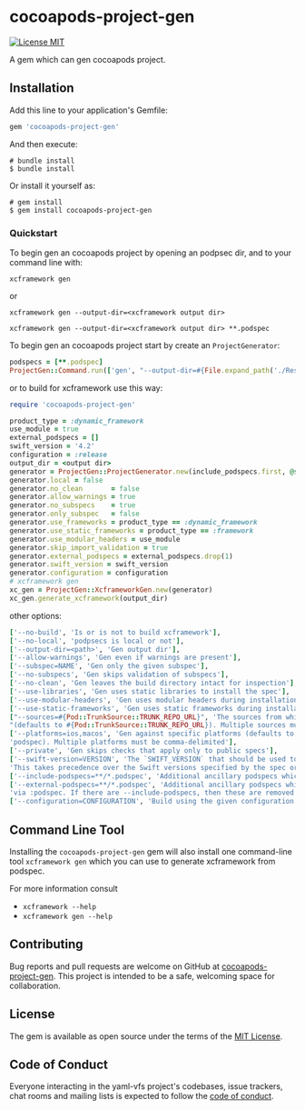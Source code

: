 # cocoapods-project-gen

[![License MIT](https://img.shields.io/badge/license-MIT-green.svg?style=flat)](https://raw.githubusercontent.com/Cat1237/cocoapods-project-gen/main/LICENSE)&nbsp;

A gem which can gen cocoapods project.

## Installation

Add this line to your application's Gemfile:

```ruby
gem 'cocoapods-project-gen'
```

And then execute:

```shell
# bundle install
$ bundle install
```

Or install it yourself as:

```shell
# gem install
$ gem install cocoapods-project-gen
```

### Quickstart

To begin gen an cocoapods project by opening an podpsec dir, and to your command line with:

```shell
xcframework gen 
```

or

```shell
xcframework gen --output-dir=<xcframework output dir>
```

```shell
xcframework gen --output-dir=<xcframework output dir> **.podspec
```

To begin gen an cocoapods project start by create an `ProjectGenerator`:

```ruby
podspecs = [**.podspec]
ProjectGen::Command.run(['gen', "--output-dir=#{File.expand_path('./Resources/output', __dir__)}", podspecs.join(' ')])
```

or to build for xcframework use this way:

```ruby
require 'cocoapods-project-gen'

product_type = :dynamic_framework
use_module = true
external_podspecs = []
swift_version = '4.2'
configuration = :release
output_dir = <output dir>
generator = ProjectGen::ProjectGenerator.new(include_podspecs.first, @sources, @platforms)
generator.local = false
generator.no_clean       = false
generator.allow_warnings = true
generator.no_subspecs    = true
generator.only_subspec   = false
generator.use_frameworks = product_type == :dynamic_framework
generator.use_static_frameworks = product_type == :framework
generator.use_modular_headers = use_module
generator.skip_import_validation = true
generator.external_podspecs = external_podspecs.drop(1)
generator.swift_version = swift_version
generator.configuration = configuration
# xcframework gen
xc_gen = ProjectGen::XcframeworkGen.new(generator)
xc_gen.generate_xcframework(output_dir)
```

other options:

```ruby
['--no-build', 'Is or is not to build xcframework'],
['--no-local', 'podpsecs is local or not'],
['--output-dir=<path>', 'Gen output dir'],
['--allow-warnings', 'Gen even if warnings are present'],
['--subspec=NAME', 'Gen only the given subspec'],
['--no-subspecs', 'Gen skips validation of subspecs'],
['--no-clean', 'Gen leaves the build directory intact for inspection'],
['--use-libraries', 'Gen uses static libraries to install the spec'],
['--use-modular-headers', 'Gen uses modular headers during installation'],
['--use-static-frameworks', 'Gen uses static frameworks during installation'],
["--sources=#{Pod::TrunkSource::TRUNK_REPO_URL}", 'The sources from which to pull dependent pods ' \
"(defaults to #{Pod::TrunkSource::TRUNK_REPO_URL}). Multiple sources must be comma-delimited"],
['--platforms=ios,macos', 'Gen against specific platforms (defaults to all platforms supported by the ' \
'podspec). Multiple platforms must be comma-delimited'],
['--private', 'Gen skips checks that apply only to public specs'],
['--swift-version=VERSION', 'The `SWIFT_VERSION` that should be used to gen the spec. ' \
'This takes precedence over the Swift versions specified by the spec or a `.swift-version` file'],
['--include-podspecs=**/*.podspec', 'Additional ancillary podspecs which are used for gening via :path'],
['--external-podspecs=**/*.podspec', 'Additional ancillary podspecs which are used for gening '\
'via :podspec. If there are --include-podspecs, then these are removed from them'],
['--configuration=CONFIGURATION', 'Build using the given configuration (defaults to Release)']
```

## Command Line Tool

Installing the `cocoapods-project-gen` gem will also install one command-line tool `xcframework gen`  which you can use to generate xcframework from podspec.

For more information consult

- `xcframework --help`
- `xcframework gen --help`

## Contributing

Bug reports and pull requests are welcome on GitHub at [cocoapods-project-gen](https://github.com/Cat1237/cocoapods-project-gen). This project is intended to be a safe, welcoming space for collaboration.

## License

The gem is available as open source under the terms of the [MIT License](https://opensource.org/licenses/MIT).

## Code of Conduct

Everyone interacting in the yaml-vfs project's codebases, issue trackers, chat rooms and mailing lists is expected to follow the [code of conduct](https://github.com/Cat1237/cocoapods-project-gen/main/CODE_OF_CONDUCT.md).

